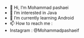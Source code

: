 - 👋 Hi, I’m Mohammad pashaei
- 👀 I’m interested in Java
- 🌱 I’m currently learning Android
- 📫 How to reach me :
- Instagram : @Mohammadpashaeif

<!---
MohammadPashaei/MohammadPashaei is a ✨ special ✨ repository because its `README.md` (this file) appears on your GitHub profile.
You can click the Preview link to take a look at your changes.
--->
